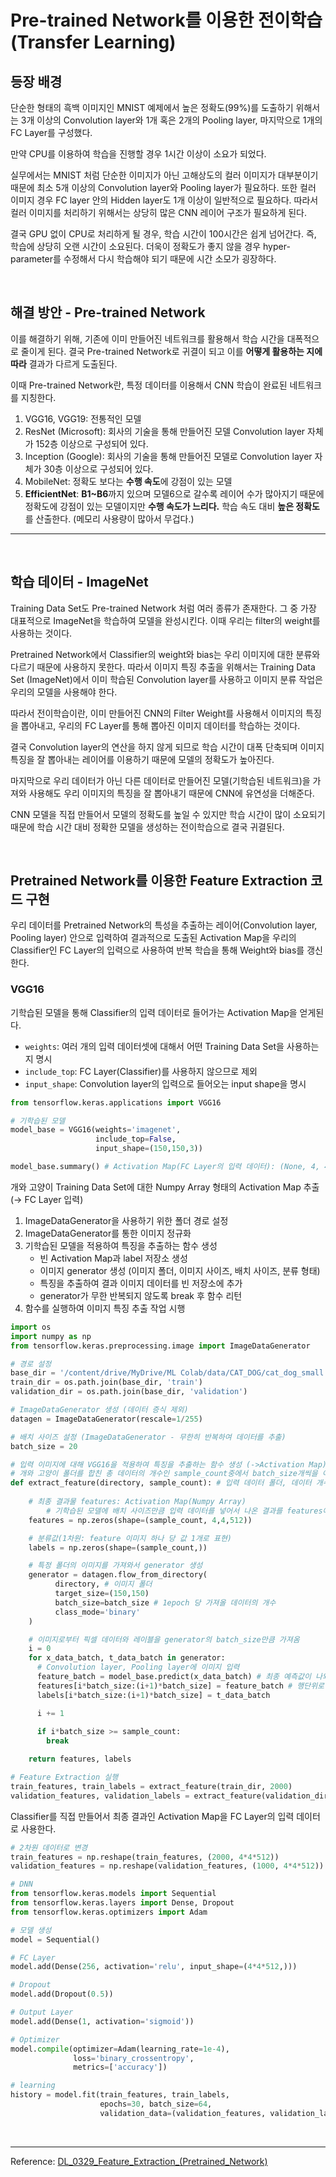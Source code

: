 # Pre-trained Network를 이용한 전이학습(Transfer Learning)

## **등장 배경**

단순한 형태의 흑백 이미지인 MNIST 예제에서 높은 정확도(99%)를 도출하기 위해서는 3개 이상의 Convolution layer와 1개 혹은 2개의 Pooling layer, 마지막으로 1개의 FC Layer를 구성했다.

만약 CPU를 이용하여 학습을 진행할 경우 1시간 이상이 소요가 되었다.

실무에서는 MNIST 처럼 단순한 이미지가 아닌 고해상도의 컬러 이미지가 대부분이기 때문에 최소 5개 이상의 Convolution layer와 Pooling layer가 필요하다. 또한 컬러 이미지 경우 FC layer 안의 Hidden layer도 1개 이상이 일반적으로 필요하다. 따라서 컬러 이미지를 처리하기 위해서는 상당히 많은 CNN 레이어 구조가 필요하게 된다.

결국 GPU 없이 CPU로 처리하게 될 경우, 학습 시간이 100시간은 쉽게 넘어간다. 즉, 학습에 상당히 오랜 시간이 소요된다. 더욱이 정확도가 좋지 않을 경우 hyper-parameter를 수정해서 다시 학습해야 되기 때문에 시간 소모가 굉장하다.

<br>

## **해결 방안 - Pre-trained Network**

이를 해결하기 위해, 기존에 이미 만들어진 네트워크를 활용해서 학습 시간을 대폭적으로 줄이게 된다. 결국 Pre-trained Network로 귀결이 되고 이를 **어떻게 활용하는 지에 따라** 결과가 다르게 도출된다.

이때 Pre-trained Network란, 특정 데이터를 이용해서 CNN 학습이 완료된 네트워크를 지칭한다.

1. VGG16, VGG19: 전통적인 모델
2. ResNet (Microsoft): 회사의 기술을 통해 만들어진 모델 Convolution layer 자체가 152층 이상으로 구성되어 있다.
3. Inception (Google): 회사의 기술을 통해 만들어진 모델로 Convolution layer 자체가 30층 이상으로 구성되어 있다.
4. MobileNet: 정확도 보다는 **수행 속도**에 강점이 있는 모델
5. **EfficientNet**: **B1~B6**까지 있으며 모델6으로 갈수록 레이어 수가 많아지기 때문에 정확도에 강점이 있는 모델이지만 **수행 속도가 느리다.** 학습 속도 대비 **높은 정확도**를 산출한다. (메모리 사용량이 많아서 무겁다.)

------

<br>

## **학습 데이터 -  ImageNet**

Training Data Set도 Pre-trained Network 처럼 여러 종류가 존재한다. 그 중 가장 대표적으로 ImageNet을 학습하여 모델을 완성시킨다. 이때 우리는 filter의 weight를 사용하는 것이다.

Pretrained Network에서 Classifier의 weight와 bias는 우리 이미지에 대한 분류와 다르기 때문에 사용하지 못한다. 따라서 이미지 특징 추출을 위해서는 Training Data Set (ImageNet)에서 이미 학습된 Convolution layer를 사용하고 이미지 분류 작업은 우리의 모델을 사용해야 한다.

따라서 전이학습이란, 이미 만들어진 CNN의 Filter Weight를 사용해서 이미지의 특징을 뽑아내고, 우리의 FC Layer를 통해 뽑아진 이미지 데이터를 학습하는 것이다.

결국 Convolution layer의 연산을 하지 않게 되므로 학습 시간이 대폭 단축되며 이미지 특징을 잘 뽑아내는 레이어를 이용하기 때문에 모델의 정확도가 높아진다.

마지막으로 우리 데이터가 아닌 다른 데이터로 만들어진 모델(기학습된 네트워크)을 가져와 사용해도 우리 이미지의 특징을 잘 뽑아내기 때문에 CNN에 유연성을 더해준다.

CNN 모델을 직접 만들어서 모델의 정확도를 높일 수 있지만 학습 시간이 많이 소요되기 때문에 학습 시간 대비 정확한 모델을 생성하는 전이학습으로 결국 귀결된다.

<br>

## Pretrained Network를 이용한 Feature Extraction 코드 구현

우리 데이터를 Pretrained Network의 특성을 추출하는 레이어(Convolution layer, Pooling layer) 안으로 입력하여 결과적으로 도출된 Activation Map을 우리의 Classifier인 FC Layer의 입력으로 사용하여 반복 학습을 통해 Weight와 bias를 갱신한다.



### **VGG16**

기학습된 모델을 통해 Classifier의 입력 데이터로 들어가는 Activation Map을 얻게된다.

- `weights`: 여러 개의 입력 데이터셋에 대해서 어떤 Training Data Set을 사용하는 지 명시
- `include_top`: FC Layer(Classifier)를 사용하지 않으므로 제외
- `input_shape`: Convolution layer의 입력으로 들어오는 input shape을 명시

```python
from tensorflow.keras.applications import VGG16

# 기학습된 모델
model_base = VGG16(weights='imagenet',
                   include_top=False,
                   input_shape=(150,150,3))

model_base.summary() # Activation Map(FC Layer의 입력 데이터): (None, 4, 4, 512)
```

개와 고양이 Training Data Set에 대한 Numpy Array 형태의 Activation Map 추출 (→ FC Layer 입력)

1. ImageDataGenerator을 사용하기 위한 폴더 경로 설정
2. ImageDataGenerator를 통한 이미지 정규화
3. 기학습된 모델을 적용하여 특징을 추출하는 함수 생성
   - 빈 Activation Map과 label 저장소 생성
   - 이미지 generator 생성 (이미지 폴더, 이미지 사이즈, 배치 사이즈, 분류 형태)
   - 특징을 추출하여 결과 이미지 데이터를 빈 저장소에 추가
   - generator가 무한 반복되지 않도록 break 후 함수 리턴
4. 함수를 실행하여 이미지 특징 추출 작업 시행

```python
import os
import numpy as np
from tensorflow.keras.preprocessing.image import ImageDataGenerator

# 경로 설정
base_dir = '/content/drive/MyDrive/ML Colab/data/CAT_DOG/cat_dog_small'
train_dir = os.path.join(base_dir, 'train')
validation_dir = os.path.join(base_dir, 'validation')

# ImageDataGenerator 생성 (데이터 증식 제외)
datagen = ImageDataGenerator(rescale=1/255)

# 배치 사이즈 설정 (ImageDataGenerator - 무한히 반복하여 데이터를 추출)
batch_size = 20

# 입력 이미지에 대해 VGG16을 적용하여 특징을 추출하는 함수 생성 (->Activation Map)
# 개와 고양이 폴더를 합친 총 데이터의 개수인 sample_count중에서 batch_size개씩을 이미지를 가져옴
def extract_feature(directory, sample_count): # 입력 데이터 폴더, 데이터 개수
    
    # 최종 결과물 features: Activation Map(Numpy Array)
		# 기학습된 모델에 배치 사이즈만큼 입력 데이터를 넣어서 나온 결과를 features에 추가해줄 것이다.
    features = np.zeros(shape=(sample_count, 4,4,512)) 

    # 분류값(1차원: feature 이미지 하나 당 값 1개로 표현)
    labels = np.zeros(shape=(sample_count,)) 

    # 특정 폴더의 이미지를 가져와서 generator 생성
    generator = datagen.flow_from_directory(
          directory, # 이미지 폴더
          target_size=(150,150)
          batch_size=batch_size # 1epoch 당 가져올 데이터의 개수
          class_mode='binary'
    )

    # 이미지로부터 픽셀 데이터와 레이블을 generator의 batch_size만큼 가져옴
    i = 0
    for x_data_batch, t_data_batch in generator:
      # Convolution layer, Pooling layer에 이미지 입력
      feature_batch = model_base.predict(x_data_batch) # 최종 예측값이 나와야하지만 Classifier를 제외했으므로 Activation Map이 나옴
      features[i*batch_size:(i+1)*batch_size] = feature_batch # 행단위로 추가됨
      labels[i*batch_size:(i+1)*batch_size] = t_data_batch

      i += 1
      
      if i*batch_size >= sample_count:
        break

    return features, labels

# Feature Extraction 실행
train_features, train_labels = extract_feature(train_dir, 2000)
validation_features, validation_labels = extract_feature(validation_dir, 1000)
```

Classifier를 직접 만들어서 최종 결과인 Activation Map을 FC Layer의 입력 데이터로 사용한다.

```python
# 2차원 데이터로 변경
train_features = np.reshape(train_features, (2000, 4*4*512))
validation_features = np.reshape(validation_features, (1000, 4*4*512))

# DNN
from tensorflow.keras.models import Sequential
from tensorflow.keras.layers import Dense, Dropout
from tensorflow.keras.optimizers import Adam

# 모델 생성
model = Sequential()

# FC Layer
model.add(Dense(256, activation='relu', input_shape=(4*4*512,)))

# Dropout
model.add(Dropout(0.5))

# Output Layer
model.add(Dense(1, activation='sigmoid'))

# Optimizer
model.compile(optimizer=Adam(learning_rate=1e-4),
              loss='binary_crossentropy',
              metrics=['accuracy'])

# learning
history = model.fit(train_features, train_labels,
                    epochs=30, batch_size=64, 
                    validation_data=(validation_features, validation_labels))
```

<br>

-----

Reference: [DL_0329_Feature_Extraction_(Pretrained_Network)](https://github.com/sammitako/TIL/blob/master/Deep%20Learning/source-code/DL_0329_Feature_Extraction_(Pretrained_Network).ipynb)